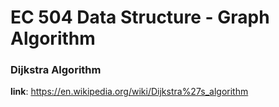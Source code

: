 # EC 504 Data Structure - Graph Algorithm

### Dijkstra Algorithm
**link**: https://en.wikipedia.org/wiki/Dijkstra%27s_algorithm


